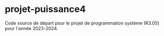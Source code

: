 # projet-puissance4

Code source de départ pour le projet de programmation système (R3.05) pour l'année 2023-2024.